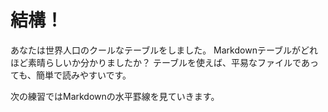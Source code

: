 # 結構！

あなたは世界人口のクールなテーブルをしました。 Markdownテーブルがどれほど素晴らしいか分かりましたか？ テーブルを使えば、平易なファイルであっても、簡単で読みやすいです。

次の練習ではMarkdownの水平罫線を見ていきます。
